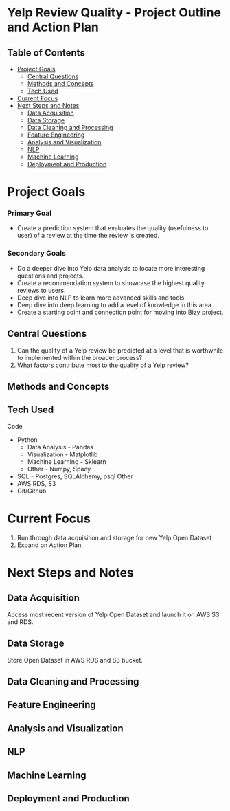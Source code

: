 # Yelp Review Quality - Project Outline and Action Plan

## Table of Contents
* [Project Goals](#Project-Goals)
    * [Central Questions](#Central-Questions)
    * [Methods and Concepts](#Methods-and-Concepts)
    * [Tech Used](#Tech-Used)
* [Current Focus](#Current-Focus)
* [Next Steps and Notes](#Next-Steps-and-Notes)
    * [Data Acquisition](#Data-Acquisition)
    * [Data Storage](#Data-Storage)
    * [Data Cleaning and Processing](#Data-Cleaning-and-Processing)
    * [Feature Engineering](#Feature-Engineering)
    * [Analysis and Visualization](#Analysis-and-Visualization)
    * [NLP](#NLP)
    * [Machine Learning](#Machine-Learning)
    * [Deployment and Production](#Deployment-and-Production)

# Project Goals

### Primary Goal 

* Create a prediction system that evaluates the quality (usefulness to user) of a review at the time the review is created.

### Secondary Goals

* Do a deeper dive into Yelp data analysis to locate more interesting questions and projects.
* Create a recommendation system to showcase the highest quality reviews to users.
* Deep dive into NLP to learn more advanced skills and tools.
* Deep dive into deep learning to add a level of knowledge in this area.
* Create a starting point and connection point for moving into Bizy project.

## Central Questions

1. Can the quality of a Yelp review be predicted at a level that is worthwhile to implemented within the broader process?
2. What factors contribute most to the quality of a Yelp review?

## Methods and Concepts

## Tech Used

Code
* Python
    * Data Analysis - Pandas
    * Visualization - Matplotlib
    * Machine Learning - Sklearn
    * Other - Numpy, Spacy
* SQL - Postgres, SQLAlchemy, psql
Other
* AWS RDS, S3
* Git/Github

# Current Focus

1. Run through data acquisition and storage for new Yelp Open Dataset
2. Expand on Action Plan.

# Next Steps and Notes

## Data Acquisition

Access most recent version of Yelp Open Dataset and launch it on AWS S3 and RDS.

## Data Storage

Store Open Dataset in AWS RDS and S3 bucket.

## Data Cleaning and Processing

## Feature Engineering

## Analysis and Visualization

## NLP

## Machine Learning

## Deployment and Production